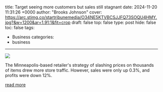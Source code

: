 title: Target seeing more customers but sales still stagnant
date: 2024-11-20 11:31:26 +0000
author: "Brooks Johnson"
cover: https://arc.stimg.co/startribunemedia/O34NE5KTVBCSJJFQ73SOQU4HMY.jpg?&w=1200&ar=1.91:1&fit=crop
draft: false
top: false
type: post
hide: false
toc: false
tags:
  - Business
categories:
  - business
---

![](https://arc.stimg.co/startribunemedia/O34NE5KTVBCSJJFQ73SOQU4HMY.jpg?&w=1200&ar=1.91:1&fit=crop)

The Minneapolis-based retailer's strategy of slashing prices on thousands of items drew more store traffic. However, sales were only up 0.3%, and profits were down 12%.

[read more](https://www.startribune.com/target-third-quarter-earnings-down-12-percent-sales-stagnant-inflation/601183850)
